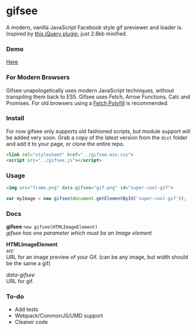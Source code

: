 # gifsee
A modern, vanilla JavaScript Facebook style gif previewer and loader is. Inspired by [this jQuery plugin](https://github.com/SodhanaLibrary/jqGifPreview), just 2.8kb minified.

### Demo
[Here](https://klombomb.github.io/gifsee.js/)

### For Modern Browsers 
Gifsee unapologetically uses modern JavaScript techniques, without transpiling them back to ES5. Gifsee uses Fetch, Arrow Functions, Calc and Promises. For old browsers using a [Fetch Polyfill](https://github.com/github/fetch) is recommended.

### Install
For now gifsee only supports old fashioned scripts, but module support will be added very soon. Grab a copy of the latest version from the ```dist``` folder and add it to your page, or clone the entire repo. 
```html
<link rel="stylesheet" href="../gifsee.min.css">
<script src="../gifsee.js"></script>
```
### Usage 
```html 
<img src="frame.png" data-gifsee="gif.png" id="super-cool-gif">
```
```javascript
var myImage = new gifsee(document.getElementById('super-cool-gif'));
```
### Docs
**gifsee** ```new gifsee(HTMLImageElement)```  
*gifsee has one parameter which must be an Image element*  

**HTMLImageElement**  
*src*  
URL for an image preview of your Gif. (can be any image, but width should be the same a gif)

*data-gifsee*  
URL for gif.


### To-do
- Add tests
- Webpack/CommonJS/UMD support
- Cleaner code
